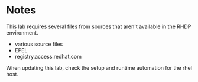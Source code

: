 # Notes

This lab requires several files from sources that aren't available in the RHDP environment.
* various source files
* EPEL
* registry.access.redhat.com

When updating this lab, check the setup and runtime automation for the rhel host.